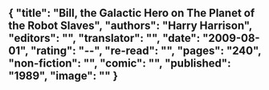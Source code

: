{
 "title": "Bill, the Galactic Hero on The Planet of the Robot Slaves",
 "authors": "Harry Harrison",
 "editors": "",
 "translator": "",
 "date": "2009-08-01",
 "rating": "--",
 "re-read": "",
 "pages": "240",
 "non-fiction": "",
 "comic": "",
 "published": "1989",
 "image": ""
}
---

